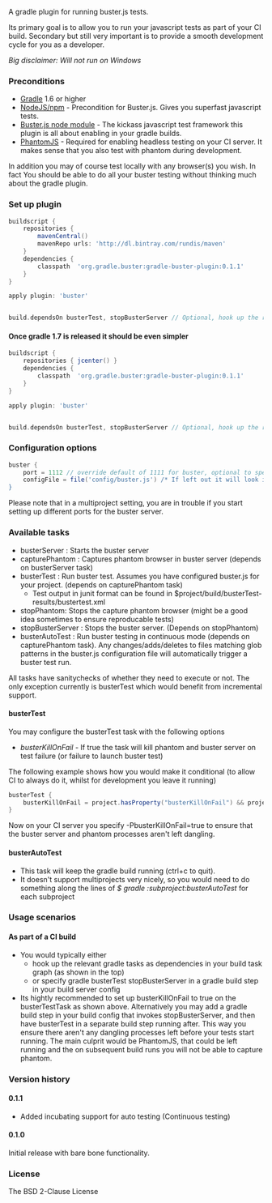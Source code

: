 A gradle plugin for running buster.js tests.

Its primary goal is to allow you to run your javascript tests as part of your CI build. Secondary but still very important is to provide
a smooth development cycle for you as a developer.


_Big disclaimer: Will not run on Windows_


### Preconditions
* [Gradle](http://www.gradle.org) 1.6 or higher
* [NodeJS/npm](http://nodejs.org/) - Precondition for Buster.js. Gives you superfast javascript tests.
* [Buster.js node module](http://busterjs.org/docs/getting-started/) - The kickass javascript test framework this plugin is all about enabling in your gradle builds.
* [PhantomJS](http://phantomjs.org/) - Required for enabling headless testing on your CI server. It makes sense that you also test with phantom during development.

In addition you may of course test locally with any browser(s) you wish. In fact You should be able to do all your buster testing without thinking much about the gradle plugin.


### Set up plugin

```groovy
buildscript {
    repositories {
        mavenCentral()
        mavenRepo urls: 'http://dl.bintray.com/rundis/maven'
    }
    dependencies {
        classpath  'org.gradle.buster:gradle-buster-plugin:0.1.1'
    }
}

apply plugin: 'buster'


build.dependsOn busterTest, stopBusterServer // Optional, hook up the relevant buster tasks into your build task graph

```

#### Once gradle 1.7 is released it should be even simpler
```groovy
buildscript {
    repositories { jcenter() }
    dependencies {
        classpath  'org.gradle.buster:gradle-buster-plugin:0.1.1'
    }
}

apply plugin: 'buster'


build.dependsOn busterTest, stopBusterServer // Optional, hook up the relevant buster tasks into your build task graph

```


### Configuration options
```groovy
buster {
	port = 1112 // override default of 1111 for buster, optional to specify
	configFile = file('config/buster.js') /* If left out it will look in $project.projectDir/buster.js | $project.projectDir/test/buster.js | $project.projectDir/spec/buster.js */
}
```

Please note that in a multiproject setting, you are in trouble if you start setting up different ports for the buster server.


### Available tasks
* busterServer : Starts the buster server
* capturePhantom : Captures phantom browser in buster server (depends on busterServer task)
* busterTest : Run buster test. Assumes you have configured buster.js for your project. (depends on capturePhantom task)
    * Test output in junit format can be found in $project/build/busterTest-results/bustertest.xml
* stopPhantom: Stops the capture phantom browser (might be a good idea sometimes to ensure reproducable tests)
* stopBusterServer : Stops the buster server. (Depends on stopPhantom)
* busterAutoTest : Run buster testing in continuous mode (depends on capturePhantom task). Any changes/adds/deletes to files matching glob patterns in
the buster.js configuration file will automatically trigger a buster test run.

All tasks have sanitychecks of whether they need to execute or not.
The only exception currently is busterTest which would benefit from incremental support.


#### busterTest
You may configure the busterTest task with the following options
* _busterKillOnFail_  -  If true the task will kill phantom and buster server on test failure (or failure to launch buster test)

The following example shows how you would make it conditional (to allow CI to always do it, whilst for development you leave it running)

```groovy
busterTest {
    busterKillOnFail = project.hasProperty("busterKillOnFail") && project.busterKillOnFail ?: false
}
```

Now on your CI server you specify -PbusterKillOnFail=true to ensure that the buster server and phantom processes aren't left dangling.


#### busterAutoTest
* This task will keep the gradle build running (ctrl+c to quit).
* It doesn't support multiprojects very nicely, so you would need to do something along the lines of _$ gradle :subproject:busterAutoTest_ for each subproject


### Usage scenarios

#### As part of a CI build
* You would typically either 
	* hook up the relevant gradle tasks as dependencies in your build task graph (as shown in the top)
	* or specify gradle busterTest stopBusterServer in a gradle build step in your build server config
* Its hightly recommended to set up busterKillOnFail to true on the busterTestTask as shown above. Alternatively you may
add a gradle build step in your build config that invokes stopBusterServer, and then have busterTest in a separate build step running after.
This way you ensure there aren't any dangling processes left before your tests start running.
The main culprit would be PhantomJS, that could be left running and the on subsequent build runs you will not be able to capture phantom.




### Version history

#### 0.1.1
* Added incubating support for auto testing (Continuous testing)

#### 0.1.0
Initial release with bare bone functionality.

### License
The BSD 2-Clause License